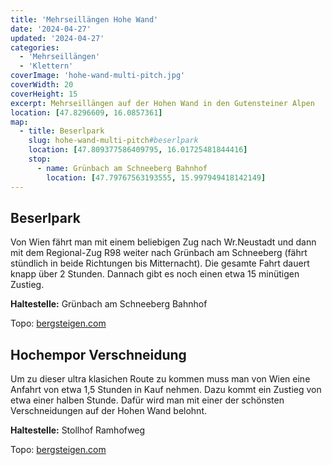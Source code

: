 ```yaml
---
title: 'Mehrseillängen Hohe Wand'
date: '2024-04-27'
updated: '2024-04-27'
categories:
  - 'Mehrseillängen'
  - 'Klettern'
coverImage: 'hohe-wand-multi-pitch.jpg'
coverWidth: 20
coverHeight: 15
excerpt: Mehrseillängen auf der Hohen Wand in den Gutensteiner Alpen
location: [47.8296609, 16.0857361]
map:
  - title: Beserlpark
    slug: hohe-wand-multi-pitch#beserlpark
    location: [47.809377586409795, 16.01725481844416]
    stop:
      - name: Grünbach am Schneeberg Bahnhof
        location: [47.79767563193555, 15.997949418142149]
---
```


## Beserlpark

Von Wien fährt man mit einem beliebigen Zug nach Wr.Neustadt und dann mit dem Regional-Zug R98 weiter nach Grünbach am Schneeberg (fährt stündlich in beide Richtungen bis Mitternacht). Die gesamte Fahrt dauert knapp über 2 Stunden. Dannach gibt es noch einen etwa 15 minütigen Zustieg.

**Haltestelle:** Grünbach am Schneeberg Bahnhof

Topo: [bergsteigen.com](https://www.bergsteigen.com/touren/klettern/beserlpark-hohe-wand/)

## Hochempor Verschneidung

Um zu dieser ultra klasichen Route zu kommen muss man von Wien eine Anfahrt von etwa 1,5 Stunden in Kauf nehmen. Dazu kommt ein Zustieg von etwa einer halben Stunde. Dafür wird man mit einer der schönsten Verschneidungen auf der Hohen Wand belohnt.

**Haltestelle:** Stollhof Ramhofweg

Topo: [bergsteigen.com](https://www.bergsteigen.com/touren/klettern/hochempor-verschneidung-hohe-wand/)
